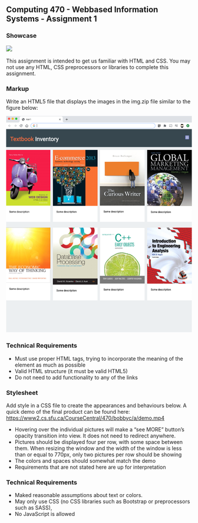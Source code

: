 ## Computing 470 - Webbased Information Systems - Assignment 1

### Showcase

![](a1.gif)

This assignment is intended to get us familiar with HTML and CSS. You may not use any HTML, CSS preprocessors or libraries to complete this assignment.

### Markup

Write an HTML5 file that displays the images in the img.zip file similar to the figure below:

![](sample.png)

### Technical Requirements

- Must use proper HTML tags, trying to incorporate the meaning of the element as much as possible
- Valid HTML structure (it must be valid HTML5)
- Do not need to add functionality to any of the links

### Stylesheet

Add style in a CSS file to create the appearances and behaviours below. A quick demo of the final product can be found here: https://www2.cs.sfu.ca/CourseCentral/470/bobbyc/a/demo.mp4

- Hovering over the individual pictures will make a “see MORE” button’s opacity transition into view. It does not need to redirect anywhere.
- Pictures should be displayed four per row, with some space between them. When resizing the window and the width of the window is less than or equal to 770px, only two pictures per row should be showing
- The colors and spaces should somewhat match the demo
- Requirements that are not stated here are up for interpretation

### Technical Requirements

- Maked reasonable assumptions about text or colors.
- May only use CSS (no CSS libraries such as Bootstrap or preprocessors such as SASS),
- No JavaScript is allowed
